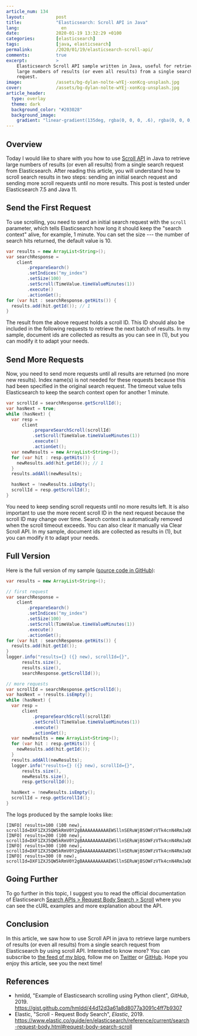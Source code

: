 ```yaml
---
article_num: 134
layout:            post
title:             "Elasticsearch: Scroll API in Java"
lang:                en
date:              2020-01-19 13:32:29 +0100
categories:        [elasticsearch]
tags:              [java, elasticsearch]
permalink:         /2020/01/19/elasticsearch-scroll-api/
comments:          true
excerpt:           >
    Elasticsearch Scroll API sample written in Java, useful for retrieving
    large numbers of results (or even all results) from a single search
    request.
image:             /assets/bg-dylan-nolte-wYEj-xonKcg-unsplash.jpg
cover:             /assets/bg-dylan-nolte-wYEj-xonKcg-unsplash.jpg
article_header:
  type: overlay
  theme: dark
  background_color: "#203028"
  background_image:
    gradient: "linear-gradient(135deg, rgba(0, 0, 0, .6), rgba(0, 0, 0, .4))"
---
```


## Overview

Today I would like to share with you how to use [Scroll
API](https://www.elastic.co/guide/en/elasticsearch/reference/current/search-request-body.html#request-body-search-scroll)
in Java to retrieve large numbers of results (or even all results) from a single
search request from Elasticsearch. After reading this article, you will
understand how to scroll search results in two steps: sending an initial search
request and sending more scroll requests until no more results.
This post is tested under Elasticsearch 7.5 and Java 11.

## Send the First Request

To use scrolling, you need to send an initial search request with the
`scroll` parameter, which tells Elasticsearch how long it should keep the
"search context" alive, for example, 1 minute. You can set the size --- the
number of search hits returned, the default value is 10.

```java
var results = new ArrayList<String>();
var searchResponse =
    client
        .prepareSearch()
        .setIndices("my_index")
        .setSize(100)
        .setScroll(TimeValue.timeValueMinutes(1))
        .execute()
        .actionGet();
for (var hit : searchResponse.getHits()) {
  results.add(hit.getId()); // 1
}
```

The result from the above request holds a scroll ID. This ID should also be
included in the following requests to retrieve the next batch of
results. In my sample, document ids are collected as results as you can see in
(1), but you can modify it to adapt your needs.

## Send More Requests

Now, you need to send more requests until all results are returned (no more new results).
Index name(s) is not needed for these requests because this had
been specified in the original search request. The timeout value tells
Elasticsearch to keep the search context open for another 1 minute.

```java
var scrollId = searchResponse.getScrollId();
var hasNext = true;
while (hasNext) {
  var resp =
      client
          .prepareSearchScroll(scrollId)
          .setScroll(TimeValue.timeValueMinutes(1))
          .execute()
          .actionGet();
  var newResults = new ArrayList<String>();
  for (var hit : resp.getHits()) {
    newResults.add(hit.getId()); // 1
  }
  results.addAll(newResults);

  hasNext = !newResults.isEmpty();
  scrollId = resp.getScrollId();
}
```

You need to keep sending scroll requests until no more results left. It is also
important to use the more recent scroll ID in the next request because the
scroll ID may change over time. Search context is automatically removed when
the scroll timeout exceeds. You can also clear it manually via Clear Scroll API.
In my sample, document ids are collected as results in (1), but you can modify
it to adapt your needs.

## Full Version

Here is the full version of my sample ([source code in
GitHub](https://github.com/mincong-h/learning-elasticsearch/blob/blog-scroll/test-framework/src/test/java/io/mincongh/elasticsearch/SearchScrollTest.java)):

```java
var results = new ArrayList<String>();

// first request
var searchResponse =
    client
        .prepareSearch()
        .setIndices("my_index")
        .setSize(100)
        .setScroll(TimeValue.timeValueMinutes(1))
        .execute()
        .actionGet();
for (var hit : searchResponse.getHits()) {
  results.add(hit.getId());
}
logger.info("results={} ({} new), scrollId={}",
      results.size(),
      results.size(),
      searchResponse.getScrollId());

// more requests
var scrollId = searchResponse.getScrollId();
var hasNext = !results.isEmpty();
while (hasNext) {
  var resp =
      client
          .prepareSearchScroll(scrollId)
          .setScroll(TimeValue.timeValueMinutes(1))
          .execute()
          .actionGet();
  var newResults = new ArrayList<String>();
  for (var hit : resp.getHits()) {
    newResults.add(hit.getId());
  }
  results.addAll(newResults);
  logger.info("results={} ({} new), scrollId={}",
      results.size(),
      newResults.size(),
      resp.getScrollId());

  hasNext = !newResults.isEmpty();
  scrollId = resp.getScrollId();
}
```

The logs produced by the sample looks like:

```
[INFO] results=100 (100 new), scrollId=DXF1ZXJ5QW5kRmV0Y2gBAAAAAAAAAAEWSllnSERuWjBSOWFzVTk4cnN4RmJaQQ==
[INFO] results=200 (100 new), scrollId=DXF1ZXJ5QW5kRmV0Y2gBAAAAAAAAAAEWSllnSERuWjBSOWFzVTk4cnN4RmJaQQ==
[INFO] results=300 (100 new), scrollId=DXF1ZXJ5QW5kRmV0Y2gBAAAAAAAAAAEWSllnSERuWjBSOWFzVTk4cnN4RmJaQQ==
[INFO] results=300 (0 new), scrollId=DXF1ZXJ5QW5kRmV0Y2gBAAAAAAAAAAEWSllnSERuWjBSOWFzVTk4cnN4RmJaQQ==
```

## Going Further

To go further in this topic, I suggest you to read the official documentation of
Elasticsearch [Search APIs > Request Body Search >
Scroll](https://www.elastic.co/guide/en/elasticsearch/reference/current/search-request-body.html#request-body-search-scroll)
where you can see the cURL examples and more explanation about the API.

## Conclusion

In this article, we saw how to use Scroll API in java to retrieve large numbers
of results (or even all results) from a single search request from
Elasticsearch by using scroll API.
Interested to know more? You can subscribe to [the feed of my blog](/feed.xml), follow me
on [Twitter](https://twitter.com/mincong_h) or
[GitHub](https://github.com/mincong-h/). Hope you enjoy this article, see you the next time!

## References

- hmldd, "Example of Elasticsearch scrolling using Python client", _GitHub_, 2019.
  <https://gist.github.com/hmldd/44d12d3a61a8d8077a3091c4ff7b9307>
- Elastic, "Scroll - Request Body Search", _Elastic_, 2019.
  <https://www.elastic.co/guide/en/elasticsearch/reference/current/search-request-body.html#request-body-search-scroll>
